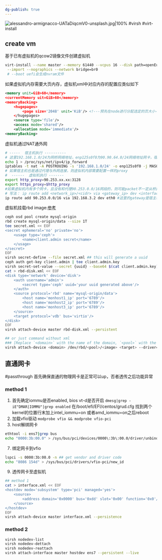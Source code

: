 ```yaml
---
dg-publish: true
---
```

![alessandro-armignacco-UATaDiqcmV0-unsplash.jpg|100%](/img/user/banner/alessandro-armignacco-UATaDiqcmV0-unsplash.jpg)
#virsh #virt-install 
## create vm
基于已有虚拟机的qcow2镜像文件创建虚拟机
```bash
virt-install --name master --memory 61440 --vcpus 16 --disk path=openEuler2-20-03-LTS-SP1.x64.qcow2,format=qcow2,bus=virtio\
 --import --nographics --network bridge=br0
 # --boot uefi会生成nvram文件
```
如果虚拟机内存需要大页内存，虚拟机xml中对应内存的配置应类似如下
```xml
<memory unit=GiB>60</memory>
<currentMemory uit=GiB>60</memory>
<memoryBacking>
	<hugepages>
		<page size='2048' unit='KiB'/> <!---预先在node进行分配选定的页大小-->
	</hugepages>
	<source type='file'/>
	<access mode='shared'/>
	<allocation mode='immediate'/>
<memoryBacking>
```

虚拟机通过NAT通外网
```bash
# -----  宿主机执行 ----------
# 这里192.168.1.0/24为网桥网络地址，enp125s0f0为90.90.64.0/24网络地址网卡，宿主机使用cntlm通过工位机90.253.0.0/24的ip与外网通信
echo 1 > /proc/sys/net/ipv4/ip_forward
iptables -t nat -A POSTROUING -s '192.168.1.0/24' -o enp125s0f0 -j MASQUERADE
# 如果宿主机也是通过代理与外网连接，则虚拟机内部需要配置一样的proxy
#  ------  虚拟机执行 -------
export http_proxy=90.253.xx.xx:3128
export https_proxy=$http_proxy
#如果虚拟机内有多个网卡，且没有和代理90.253.0.0/16网段的，则可能packet不一定从桥接宿主机的192.168.1.0/24地址的网卡发错，导致packet的source ip不是我们上面设置的nat的网络地址，没法使能NAT，所以需要我们添加一个路由规则，是的走代理的packet走192.168.1.0/24的网桥网卡
# 写法： ip route add <network_ip>/<cidr> via <gateway_ip> dev <interface>
ip route add 90.253.0.0/16 via 192.168.3.2 dev eth0 #这里的gateway是宿主机网桥地址
```
虚拟机挂载rbd image:[参考](https://docs.ceph.com/en/latest/rbd/libvirt/)

```bash
ceph osd pool create mysql-origin
rbd create mysql-origin/data --size 1T
tee secret.xml << EOF
<secret ephemeral='no' private='no'>
	<usage type='ceph'>
		<name>client.admin secret</name>
	</usage>
</secret>
EOF
virsh secret-define --file secret.xml ## this will generate a uuid
ceph auth get-key client.admin | tee client.admin.key
virsh secret-set-value --secret {uuid} --base64 $(cat client.admin.key)
cat > rbd-disk.xml << EOF
<disk type='network' device='disk'>
	<auth username='admin'>
		<secret type='ceph' uuid='your uuid generated above'/>
	</auth>
	<source protocol='rbd' name='mysql-origin/data'>
		<host name='monhost1_ip' port='6789'/>
		<host name='monhost2_ip' port='6789'/>
		<host name='monhost3_ip' port='6789'/>
	</source>
	<target protocol='vdb' bus='virtio'/>
</disk>
EOF
virsh attach-device master rbd-disk.xml --persistent

## or just command without xml
### [Replace `<domain>` with the name of the domain, `<pool>` with the name of the pool, `<image>` with the name of the image, and `<target>` with the target device name](https://raymii.org/s/tutorials/KVM_add_disk_image_or_swap_image_to_virtual_machine_with_virsh.html) [1](https://raymii.org/s/tutorials/KVM_add_disk_image_or_swap_image_to_virtual_machine_with_virsh.html).
virsh attach-device <domain> /dev/rbd/<pool>/<image> <target> --driver=rbd --subdriver=none --config /etc/ceph/ceph.conf --cache=none --live --persistent

```

## 直通网卡
#passthrough
首先确保直通的物理网卡是正常可以up，否者透传之后功能异常
### method 1
1. 首先确定iommu是否enabled, bios vt-d是否开启
`dmesg|grep -iE"DMAR|IOMMU"|grep enabled`
在/boot/efi/EFI/centos/grud.cfg 找到两个kernel的位置行末加上intel_iommu=on 或者amd_iommu=on之后reboot
3. 加载vfio驱动
`modprobe vfio && modprobe vfio-pci`
5. host解绑网卡
```bash
ethtool -i ens7|grep bus
echo "0000:3b:00.0" > /sys/bus/pci/devices/0000\:3b\:00.0/driver/unbind
```
7. 绑定网卡到vfio
```bash
lspci -s 0000:3b:00.0 -n ## get vendor and driver code
echo "8086 154d" > /sys/bus/pci/drivers/vfio-pci/new_id
```
9. 透传网卡至虚拟机
```bash
## method 1
cat > interface.xml << EOF
<hostdev mode='subsystem' type='pci' managed='yes'>
	<source>
		<address domain='0x0000' bus='0xdd' slot='0x00' function='0x0'/>
	</source>
</hostdev>
EOF
virsh attach-device master interface.xml --persistence
```
### method 2
```bash
virsh nodedev-list
virsh nodedev-dettach
virsh nodedev-reattach
virsh attach-interface master hostdev ens7 --persistent --live
```